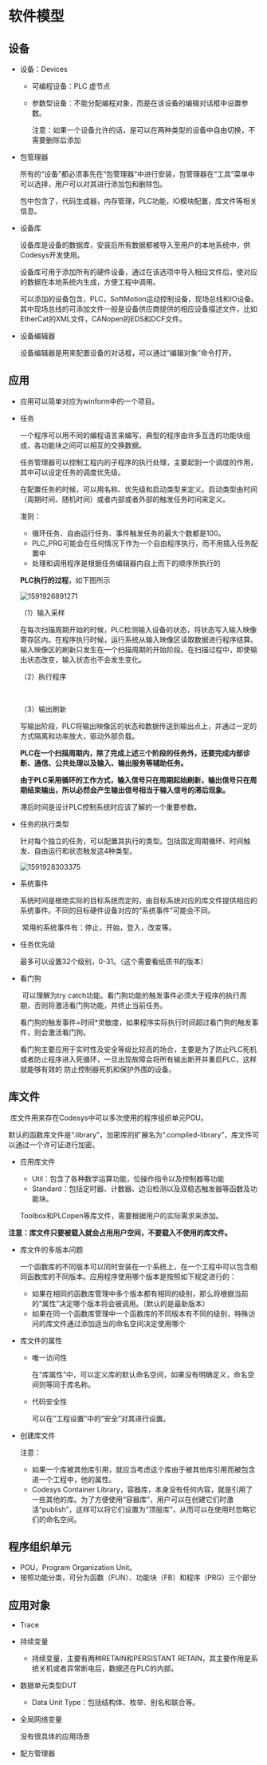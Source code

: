 # 软件模型



## 设备

* 设备：Devices

  * 可编程设备：PLC 虚节点

  * 参数型设备：不能分配编程对象，而是在该设备的编辑对话框中设置参数。

    注意：如果一个设备允许的话，是可以在两种类型的设备中自由切换，不需要删除后添加



* 包管理器

  ​	所有的“设备”都必须事先在“包管理器”中进行安装，包管理器在“工具”菜单中可以选择，用户可以对其进行添加包和删除包。

  ​	包中包含了，代码生成器，内存管理，PLC功能，IO模块配置，库文件等相关信息。



* 设备库

  ​	设备库是设备的数据库，安装后所有数据都被导入至用户的本地系统中，供Codesys开发使用。

  ​	设备库可用于添加所有的硬件设备，通过在该选项中导入相应文件后，使对应的数据在本地系统内生成，方便工程中调用。

  ​	可以添加的设备包含，PLC，SoftMotion运动控制设备，现场总线和IO设备。其中现场总线的可添加文件一般是设备供应商提供的相应设备描述文件，比如EtherCat的XML文件，CANopen的EDS和DCF文件。



* 设备编辑器

  ​	设备编辑器是用来配置设备的对话框，可以通过“编辑对象”命令打开。





## 应用

* 应用可以简单对应为winform中的一个项目。



* 任务

  ​	一个程序可以用不同的编程语言来编写，典型的程序由许多互连的功能块组成，各功能块之间可以相互的交换数据。

  ​	任务管理器可以控制工程内的子程序的执行处理，主要起到一个调度的作用，其中可以设定任务的调度优先级。

  ​	在配置任务的时候，可以用名称、优先级和启动类型来定义。启动类型由时间（周期时间、随机时间）或者内部或者外部的触发任务时间来定义。

  准则：

  * 循环任务、自由运行任务、事件触发任务的最大个数都是100。
  * PLC_PRG可能会在任何情况下作为一个自由程序执行，而不用插入任务配置中
  * 处理和调用程序是根据任务编辑器内自上而下的顺序所执行的

  **PLC执行的过程**，如下图所示

  ![1591926891271](C:\Users\Giggy\AppData\Roaming\Typora\typora-user-images\1591926891271.png)

  （1）输入采样

  ​	在每次扫描周期开始的时候，PLC检测输入设备的状态，将状态写入输入映像寄存区内。在程序执行时候，运行系统从输入映像区读取数据进行程序结算。输入映像区的刷新只发生在一个扫描周期的开始阶段。在扫描过程中，即使输出状态改变，输入状态也不会发生变化。

  （2）执行程序

  ​	

  （3）输出刷新

  ​	写输出阶段，PLC将输出映像区的状态和数据传送到输出点上，并通过一定的方式隔离和功率放大，驱动外部负载。

  

  ​	**PLC在一个扫描周期内，除了完成上述三个阶段的任务外，还要完成内部诊断、通信、公共处理以及输入、输出服务等辅助任务。**

  ​	**由于PLC采用循环的工作方式，输入信号只在周期起始刷新，输出信号只在周期结束输出，所以必然会产生输出信号相当于输入信号的滞后现象。**

  滞后时间是设计PLC控制系统时应该了解的一个重要参数。



* 任务的执行类型

  ​	针对每个独立的任务，可以配置其执行的类型。包括固定周期循环、时间触发、自由运行和状态触发这4种类型。

  ![1591928303375](C:\Users\Giggy\AppData\Roaming\Typora\typora-user-images\1591928303375.png)



* 系统事件

  ​	系统时间是根绝实际的目标系统而定的，由目标系统对应的库文件提供相应的系统事件。不同的目标硬件设备对应的“系统事件”可能会不同。

  ​	常用的系统事件有：停止，开始，登入，改变等。



* 任务优先级

  最多可以设置32个级别，0-31。（这个需要看纸质书的版本）



* 看门狗

  ​	可以理解为try catch功能。看门狗功能的触发事件必须大于程序的执行周期，否则将激活看门狗功能，并终止当前任务。

  ​	看门狗的触发事件=时间*灵敏度，如果程序实际执行时间超过看门狗的触发事件，则会激活看门狗。

  ​	看门狗主要应用于实时性及安全等级比较高的场合，主要是为了防止PLC死机或者防止程序进入死循环，一旦出现故障会将所有输出断开并重启PLC，这样就能够有效的 防止控制器死机和保护外围的设备。





## 库文件

​	库文件用来存在Codesys中可以多次使用的程序组织单元POU。



​	默认的函数库文件是“.library”，加密库的扩展名为“.compiled-library”，库文件可以通过一个许可证进行加密。



* 应用库文件

  * Util：包含了各种数学运算功能，位操作指令以及控制器等功能
  * Standard：包括定时器、计数器、边沿检测以及双稳态触发器等函数及功能块。

  Toolbox和PLCopen等库文件，需要根据用户的实际需求来添加。



​		**注意：库文件只要被载入就会占用用户空间，不要载入不使用的库文件。**

* 库文件的多版本问题

  ​	一个函数库的不同版本可以同时安装在一个系统上，在一个工程中可以包含相同函数库的不同版本。应用程序使用哪个版本是按照如下规定进行的：

  * 如果在相同的函数库管理中多个版本都有相同的级别，那么将根据当前的“属性”决定哪个版本将会被调用。（默认的是最新版本）
  * 如果在同一个函数库管理中一个函数库的不同版本有不同的级别，特殊访问的库文件通过添加适当的命名空间决定使用哪个

  

* 库文件的属性

  * 唯一访问性

    在“库属性”中，可以定义库的默认命名空间，如果没有明确定义，命名空间则等同于库名称。

  * 代码安全性

    可以在“工程设置”中的“安全”对其进行设置。



* 创建库文件

  注意：

  * 如果一个库被其他库引用，就应当考虑这个库由于被其他库引用而被包含进一个工程中，他的属性。
  * Codesys Container Library，容器库，本身没有任何内容，就是引用了一些其他的库。为了方便使用“容器库”，用户可以在创建它们时激活“publish”，这样可以将它们设置为“顶层库”，从而可以在使用时忽略它们的命名空间。




## 程序组织单元

* POU，Program Organization Unit。
* 按照功能分类，可分为函数（FUN）、功能块（FB）和程序（PRG）三个部分







## 应用对象

* Trace





* 持续变量
  * 持续变量，主要有两种RETAIN和PERSISTANT RETAIN，其主要作用是系统关机或者异常断电后，数据还在PLC的内部。





* 数据单元类型DUT
  * Data Unit Type：包括结构体、枚举、别名和联合等。





* 全局网络变量

  没有很具体的应用场景





* 配方管理器

  